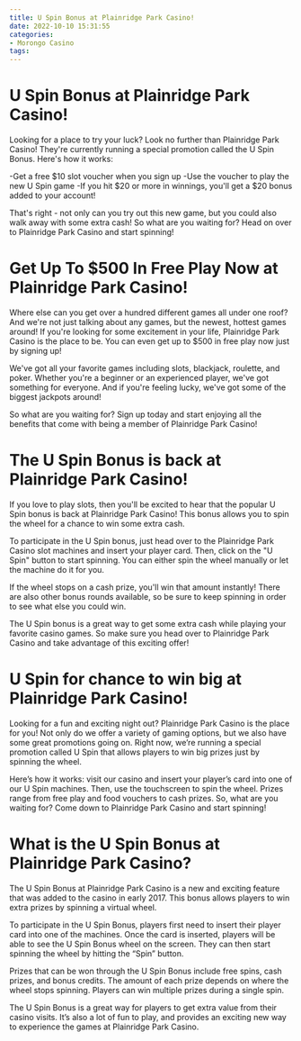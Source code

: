 ```yaml
---
title: U Spin Bonus at Plainridge Park Casino!
date: 2022-10-10 15:31:55
categories:
- Morongo Casino
tags:
---
```



#  U Spin Bonus at Plainridge Park Casino!

Looking for a place to try your luck? Look no further than Plainridge Park Casino! They're currently running a special promotion called the U Spin Bonus. Here's how it works:

-Get a free $10 slot voucher when you sign up
-Use the voucher to play the new U Spin game
-If you hit $20 or more in winnings, you'll get a $20 bonus added to your account!

That's right - not only can you try out this new game, but you could also walk away with some extra cash! So what are you waiting for? Head on over to Plainridge Park Casino and start spinning!

#  Get Up To $500 In Free Play Now at Plainridge Park Casino!
Where else can you get over a hundred different games all under one roof? And we're not just talking about any games, but the newest, hottest games around! If you're looking for some excitement in your life, Plainridge Park Casino is the place to be. You can even get up to $500 in free play now just by signing up!

We've got all your favorite games including slots, blackjack, roulette, and poker. Whether you're a beginner or an experienced player, we've got something for everyone. And if you're feeling lucky, we've got some of the biggest jackpots around!

So what are you waiting for? Sign up today and start enjoying all the benefits that come with being a member of Plainridge Park Casino!

#  The U Spin Bonus is back at Plainridge Park Casino!

If you love to play slots, then you'll be excited to hear that the popular U Spin bonus is back at Plainridge Park Casino! This bonus allows you to spin the wheel for a chance to win some extra cash.

To participate in the U Spin bonus, just head over to the Plainridge Park Casino slot machines and insert your player card. Then, click on the "U Spin" button to start spinning. You can either spin the wheel manually or let the machine do it for you.

If the wheel stops on a cash prize, you'll win that amount instantly! There are also other bonus rounds available, so be sure to keep spinning in order to see what else you could win.

The U Spin bonus is a great way to get some extra cash while playing your favorite casino games. So make sure you head over to Plainridge Park Casino and take advantage of this exciting offer!

#  U Spin for chance to win big at Plainridge Park Casino!

Looking for a fun and exciting night out? Plainridge Park Casino is the place for you! Not only do we offer a variety of gaming options, but we also have some great promotions going on. Right now, we’re running a special promotion called U Spin that allows players to win big prizes just by spinning the wheel.

Here’s how it works: visit our casino and insert your player’s card into one of our U Spin machines. Then, use the touchscreen to spin the wheel. Prizes range from free play and food vouchers to cash prizes. So, what are you waiting for? Come down to Plainridge Park Casino and start spinning!

#  What is the U Spin Bonus at Plainridge Park Casino?

The U Spin Bonus at Plainridge Park Casino is a new and exciting feature that was added to the casino in early 2017. This bonus allows players to win extra prizes by spinning a virtual wheel.

To participate in the U Spin Bonus, players first need to insert their player card into one of the machines. Once the card is inserted, players will be able to see the U Spin Bonus wheel on the screen. They can then start spinning the wheel by hitting the “Spin” button.

Prizes that can be won through the U Spin Bonus include free spins, cash prizes, and bonus credits. The amount of each prize depends on where the wheel stops spinning. Players can win multiple prizes during a single spin.

The U Spin Bonus is a great way for players to get extra value from their casino visits. It’s also a lot of fun to play, and provides an exciting new way to experience the games at Plainridge Park Casino.